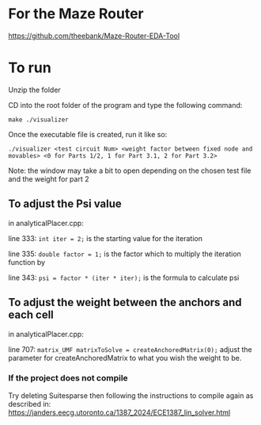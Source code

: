 # For the Maze Router
https://github.com/theebank/Maze-Router-EDA-Tool

# To run

Unzip the folder

CD into the root folder of the program and type the following command:

`make ./visualizer`

Once the executable file is created, run it like so:

`./visualizer <test circuit Num> <weight factor between fixed node and movables> <0 for Parts 1/2, 1 for Part 3.1, 2 for Part 3.2>`

Note: the window may take a bit to open depending on the chosen test file and the weight for part 2

## To adjust the Psi value

in analyticalPlacer.cpp:

line 333: `int iter = 2;` is the starting value for the iteration

line 335: `double factor = 1;` is the factor which to multiply the iteration function by

line 343: `psi = factor * (iter * iter);` is the formula to calculate psi

## To adjust the weight between the anchors and each cell

in analyticalPlacer.cpp:

line 707: `matrix_UMF matrixToSolve = createAnchoredMatrix(0);` adjust the parameter for createAnchoredMatrix to what you wish the weight to be. 


### If the project does not compile
Try deleting Suitesparse then following the instructions to compile again as described in: https://janders.eecg.utoronto.ca/1387_2024/ECE1387_lin_solver.html
